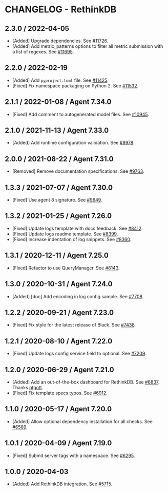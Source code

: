 # CHANGELOG - RethinkDB

## 2.3.0 / 2022-04-05

* [Added] Upgrade dependencies. See [#11726](https://github.com/DataDog/integrations-core/pull/11726).
* [Added] Add metric_patterns options to filter all metric submission with a list of regexes. See [#11695](https://github.com/DataDog/integrations-core/pull/11695).

## 2.2.0 / 2022-02-19

* [Added] Add `pyproject.toml` file. See [#11425](https://github.com/DataDog/integrations-core/pull/11425).
* [Fixed] Fix namespace packaging on Python 2. See [#11532](https://github.com/DataDog/integrations-core/pull/11532).

## 2.1.1 / 2022-01-08 / Agent 7.34.0

* [Fixed] Add comment to autogenerated model files. See [#10945](https://github.com/DataDog/integrations-core/pull/10945).

## 2.1.0 / 2021-11-13 / Agent 7.33.0

* [Added] Add runtime configuration validation. See [#8978](https://github.com/DataDog/integrations-core/pull/8978).

## 2.0.0 / 2021-08-22 / Agent 7.31.0

* [Removed] Remove documentation specifications. See [#9763](https://github.com/DataDog/integrations-core/pull/9763).

## 1.3.3 / 2021-07-07 / Agent 7.30.0

* [Fixed] Use agent 8 signature. See [#9649](https://github.com/DataDog/integrations-core/pull/9649).

## 1.3.2 / 2021-01-25 / Agent 7.26.0

* [Fixed] Update logs template with docs feedback. See [#8412](https://github.com/DataDog/integrations-core/pull/8412).
* [Fixed] Update logs readme template. See [#8399](https://github.com/DataDog/integrations-core/pull/8399).
* [Fixed] Increase indentation of log snippets. See [#8360](https://github.com/DataDog/integrations-core/pull/8360).

## 1.3.1 / 2020-12-11 / Agent 7.25.0

* [Fixed] Refactor to use QueryManager. See [#8143](https://github.com/DataDog/integrations-core/pull/8143).

## 1.3.0 / 2020-10-31 / Agent 7.24.0

* [Added] [doc] Add encoding in log config sample. See [#7708](https://github.com/DataDog/integrations-core/pull/7708).

## 1.2.2 / 2020-09-21 / Agent 7.23.0

* [Fixed] Fix style for the latest release of Black. See [#7438](https://github.com/DataDog/integrations-core/pull/7438).

## 1.2.1 / 2020-08-10 / Agent 7.22.0

* [Fixed] Update logs config service field to optional. See [#7209](https://github.com/DataDog/integrations-core/pull/7209).

## 1.2.0 / 2020-06-29 / Agent 7.21.0

* [Added] Add an out-of-the-box dashboard for RethinkDB. See [#6837](https://github.com/DataDog/integrations-core/pull/6837). Thanks [ptgott](https://github.com/ptgott).
* [Fixed] Fix template specs typos. See [#6912](https://github.com/DataDog/integrations-core/pull/6912).

## 1.1.0 / 2020-05-17 / Agent 7.20.0

* [Added] Allow optional dependency installation for all checks. See [#6589](https://github.com/DataDog/integrations-core/pull/6589).

## 1.0.1 / 2020-04-09 / Agent 7.19.0

* [Fixed] Submit server tags with a namespace. See [#6295](https://github.com/DataDog/integrations-core/pull/6295).

## 1.0.0 / 2020-04-03

* [Added] Add RethinkDB integration. See [#5715](https://github.com/DataDog/integrations-core/pull/5715).

